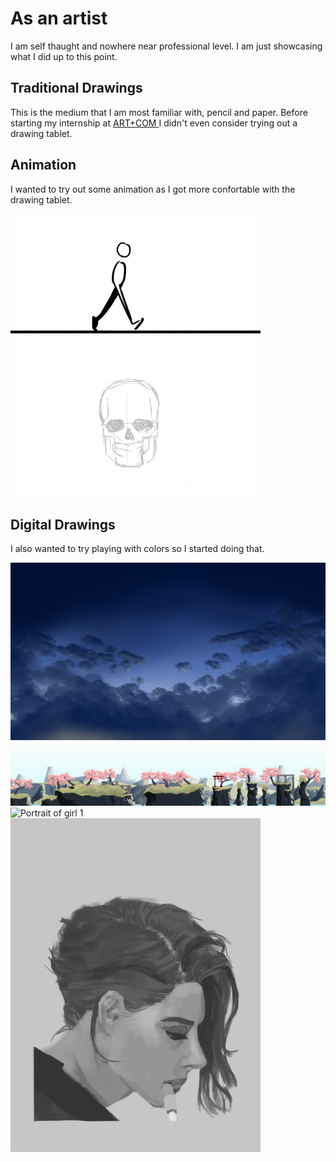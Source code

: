 # As an artist
I am self thaught and nowhere near professional level. I am just showcasing what I did up to this point.

## Traditional Drawings
This is the medium that I am most familiar with, pencil and paper. Before starting my internship at <a href="https://artcom.de/" target="_blank"> ART+COM </a> I didn't even consider trying out a drawing tablet.

## Animation
I wanted to try out some animation as I got more confortable with the drawing tablet.

<img src="/media/gifs/walk-cycle.gif" alt="Walk Cycle" style="width:400px;"/>
<img src="/media/gifs/skull-rotate.gif" alt="Rotation of skull" style="width:400px;"/>


## Digital Drawings
I also wanted to try playing with colors so I started doing that.

<img src="/media/pictures/night-sky.png" alt="Night sky" style="width:805px;"/>
<img src="/media/pictures/game-level.png" alt="Game Level Design" style="width:805px;"/>
<img src="/media/pictures/portrait1.png" alt="Portrait of girl 1" style="width:400px;"/>
<img src="/media/pictures/portrait2.png" alt="Portrait of girl 2" style="width:400px;"/>
